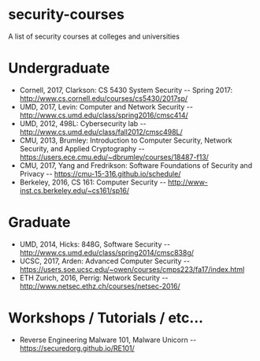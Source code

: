 # security-courses
A list of security courses at colleges and universities

# Undergraduate

- Cornell, 2017, Clarkson: CS 5430 System Security -- Spring 2017: http://www.cs.cornell.edu/courses/cs5430/2017sp/
- UMD, 2017, Levin: Computer and Network Security -- http://www.cs.umd.edu/class/spring2016/cmsc414/
- UMD, 2012, 498L: Cybersecurity lab -- http://www.cs.umd.edu/class/fall2012/cmsc498L/
- CMU, 2013, Brumley: Introduction to Computer Security, Network Security, and Applied Cryptography -- https://users.ece.cmu.edu/~dbrumley/courses/18487-f13/
- CMU, 2017, Yang and Fredrikson: Software Foundations of Security and Privacy -- https://cmu-15-316.github.io/schedule/
- Berkeley, 2016, CS 161: Computer Security -- http://www-inst.cs.berkeley.edu/~cs161/sp16/

# Graduate

- UMD, 2014, Hicks: 848G, Software Security -- http://www.cs.umd.edu/class/spring2014/cmsc838g/
- UCSC, 2017, Arden: Advanced Computer Security -- https://users.soe.ucsc.edu/~owen/courses/cmps223/fa17/index.html
- ETH Zurich, 2016, Perrig: Network Security -- http://www.netsec.ethz.ch/courses/netsec-2016/

# Workshops / Tutorials / etc...

- Reverse Engineering Malware 101, Malware Unicorn -- https://securedorg.github.io/RE101/
